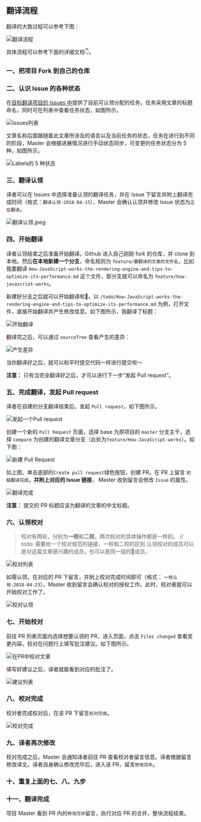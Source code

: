 ## 翻译流程

翻译的大致过程可以参考下图：

![翻译流程](../images/翻译流程.png)

具体流程可以参考下面的详细文档👇。

### 一、把项目 Fork 到自己的仓库
### 二、认识 Issue 的各种状态
 在[目标翻译项目的 Issues 中](https://github.com/yued-fe/y-translation/issues)提供了目前可认领分配的任务，任务采用文章的标题命名，同时可在列表中查看任务状态，如图所示。

![Issues列表](../images/Issues列表.png)

 文章名称后面跟随着此文章所涉及的语言以及当前任务的状态，任务在进行到不同的阶段，Master 会根据进展情况进行手动状态同步，可变更的任务状态分为 5 种，如图所示。

![Labels的 5 种状态](../images/issue类型.png)

### 三、翻译认领
译者可以在 Issues 中选择准备认领的翻译任务，并在 Issue 下留言并附上翻译完成时间（格式：`翻译认领-2018-04-15`），Master 会确认认领并修改 Issue 状态为`正在翻译`。

![翻译认领.jpeg](../images/认领翻译.png) 

### 四、开始翻译

译者认领结束之后准备开始翻译。Github 进入自己刚刚 fork 的仓库，并 clone 到本地。然后**在本地新建一个分支**，命名规则为 `feature/要翻译的文章的文件名`，比如我要翻译 `How-JavaScript-works-the-rendering-engine-and-tips-to-optimize-its-performance.md` 这个文件，那分支就可以命名为 `feature/how-javascriot-works`。

新建好分支之后就可以开始翻译啦👏。以 `/todo/How-JavaScript-works-the-rendering-engine-and-tips-to-optimize-its-performance.md` 为例，打开文件，直接开始翻译并产生修改信息。如下图所示，我翻译了标题：

![开始翻译](../images/开始翻译-修改文件.png)

翻译完之后，可以通过 `sourceTree` 查看产生的差异：

![产生差异](../images/产生差异.png)

当你翻译好之后，就可以和平时提交代码一样进行提交啦～ 

**注意：** 只有当完全翻译好之后，才可以进行下一步“发起 Pull request”。

### 五、完成翻译，发起 Pull request

译者在自建的分支翻译结束后，发起 `Pull request`，如下图所示。

![发起一个Pull request](../images/发起pr.png)

创建一个新的 `Pull Request` 页面，选择 base 为原项目的 `master` 分支主干，选择 `compare` 为创建的翻译文章分支（此处为`feature/How-JavaScript-works`）。如下图：

![新建 Pull Request](../images/新建pr.png)

如上图，单击底部的`Create pull request`绿色按钮，创建 PR。在 PR 上留言 `初稿翻译完成`，**并附上对应的 Issue 链接**， Master 收到留言会修改 `Issue` 的属性。

![翻译完成](../images/翻译完成.png)

**注意：** 提交的 PR 标题应该为翻译的文章的中文标题。

### 六、认领校对
> 校对有两轮，分别为**一校**和**二校**，两次校对的具体操作都是一样的。
// todo: 需要给一个校对规范的链接，一校和二校的区别
认领校对的成员可以是对这篇文章感兴趣的成员，也可以是同一组的成员。

![校对列表](../images/校对列表.png)

如需认领，在对应的 PR 下留言，并附上校对完成时间即可（格式： `一校认领-2018-04-23`）。Master 收到留言会确认校对的授权工作。此时，校对者就可以开始校对工作了。

![校对认领](../images/校对认领.png)

### 七、开始校对
前往 PR 列表页面内选择想要认领的 PR，进入页面，点击 `Files changed` 查看变更内容，校对在问题行上填写批注建议。如下图所示。


![在PR中校对文章](../images/在PR中校对文章.png)

填写好建议之后，译者就能看到对应的批注了。

![建议列表](../images/建议列表.png)


### 八、校对完成
校对者完成校对后，在该 PR 下留言`校对完成`。

![校对完成](../images/校对完成.png)

### 九、译者再次修改
校对完成之后，Master 会通知译者前往 PR 查看校对者留言信息。译者根据留言修改译文。译者自身确认修改完毕后，进入该 PR，留言`修改完毕`。

### 十、重复上面的七、八、九步

### 十一、翻译完成
项目 Master 看到 PR 内的`修改完毕`留言，执行对应 PR 的合并，整块流程结束。
